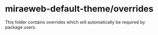 # miraeweb-default-theme/overrides

This folder contains overrides which will automatically be required by package users.
